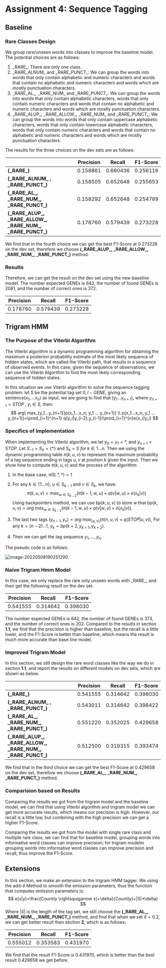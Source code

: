 # Assignment 4: Sequence Tagging

## Baseline

### Rare Classes Design

We group rare/unseen words into classes to improve the baseline model. The potential choices are as follows:

1. \_RARE\_: There are only one class.
1. \_RARE\_ALNUM\_ and \_RARE_PUNCT\_: We can group the words into words that only contain alphabetic and numeric characters and words that contain no alphabetic and numeric characters and words which are mostly punctuation characters.
2. \_RARE\_AL\_, \_RARE\_NUM\_  and \_RARE_PUNCT\_: We can group the words into words that only contain alphabetic characters, words that only contain numeric characters and words that contain no alphabetic and numeric characters and words which are mostly punctuation characters.
3. \_RARE\_ALUP\_, \_RARE\_ALLOW\_, \_RARE\_NUM\_  and \_RARE_PUNCT\_: We can group the words into words that only contain uppercase alphabetic characters, words that only contain lowercase alphabetic characters, words that only contain numeric characters and words that contain no alphabetic and numeric characters and words which are mostly punctuation characters.

The results for the three choices on the dev sets are as follows:

|                                                              | Precision | Recall   | F1-Score |
| ------------------------------------------------------------ | --------- | -------- | -------- |
| **\(_RARE\_)**                                               | 0.158861  | 0.660436 | 0.256116 |
| **\(_RARE\_ALNUM\_ ,  \_RARE_PUNCT\_)**                      | 0.158505  | 0.652648 | 0.255653 |
| **(\_RARE\_AL\_, \_RARE\_NUM\_, \_RARE_PUNCT\_)**            | 0.158292  | 0.652648 | 0.254789 |
| **\(_RARE\_ALUP\_, \_RARE\_ALLOW\_, \_RARE\_NUM\_, \_RARE_PUNCT\_)** | 0.178760  | 0.579439 | 0.273228 |

We find that in the fourth choice we can get the best F1-Score at 0.273228 on the dev set, therefore we choose **\(_RARE\_ALUP\_, \_RARE\_ALLOW\_, \_RARE\_NUM\_, \_RARE_PUNCT\_)** method.

### Results

Therefore, we can get the result on the dev set using the new baseline model. The number expected GENEs  is 642, the number of found GENEs is 2081, and the number of correct ones is 372.

| Precision | Recall   | F1-Score |
| --------- | -------- | -------- |
| 0.178760  | 0.579439 | 0.273228 |

## Trigram HMM

### The Purpose of the Viterbi Algorithm

The Viterbi algorithm is a dynamic programming algorithm for obtaining the maximum a posteriori probability estimate of the most likely sequence of hidden states, which are called the Viterbi path, that results in a sequence of observed events. In this case, given the sequence of observations, we can use the Viterbi Algorithm to find the most likely corresponding sequence of hidden states.

In this situation we use  Viterbi algorithm to solve the sequence tagging problem: let $S$ be the potential tag set ${0, I-GENE}$, giving an sentence($x_1,...x_n$) as input, we are going to find that $(y_1...y_{n+1})$, where $y_{n+1}=STOP$ , $y_i \in S$, then:
$$
arg\ max_{y_1...y_{n+1}}p(x_1...x_n, y_1 ... y_{n+1}) \\
p(x_1...x_n, y_1 ... y_{n+1})=\prod_{i=1}^{n+1} q(y_i|y_{i-2},y_{i-1})\prod_{i=1}^{n}e(x_i|y_i)
$$
### Specifics of Implementation

When implementing the Viterbi algorithm, we let $y_0=y_1=*$, and $y_{n+1}=STOP$. Let $S_{-1}=S_0=\{*\}$ and $S_k=S\ for \ k \in{1...n}$. Then we using the dynamic programming table $\pi(k,u,v)$ to represent the maximum probability of a tag sequence ending in tags $u,v$ at position $k$ given the input. Then we show how to compute $\pi(k,u,v)$ and the process of the algorithm:

1. In the base case, $\pi(0,*,*)=1$

2. For any $k\in\{1...n\}$, $u\in S_{k-1}$ and $v\in S_k$, we have:
   $$
   \pi(k,u,v) = max_{w\in S_{k-2}}(\pi(k-1,w,u)\times q(v|w,u)\times e(x_k|v))
   $$
   Using backpointers method, we can use $bp(k,u,v)$ to store $w$ that $bp(k,u,v)=arg \ max_{w\in S_{k-2}}(\pi(k-1,w,u)\times q(v|w,u)\times e(x_k|v))$.
   
3. The last two tags $(y_{n-1},y_n)=arg \ max_{(u,v)}(\pi(n,u,v)\times q(STOP|u,v))$, For any $k=(n-2)...1$, $y_k=bp(k+2,y_{k+1},y_{k+2})$.

4. Then we can get the tag sequence $y_1,...,y_n$.

The pseudo code is as follows:

![image-20220508190251290](https://tva1.sinaimg.cn/large/e6c9d24egy1h21xarai21j210c0dodi3.jpg)

### Naive Trigram Hmm Model

In this case, we only replace the rare only unseen words with \_RARE\_, and then get the following result on the dev set.

| Precision | Recall   | F1-Score |
| --------- | -------- | -------- |
| 0.541555  | 0.314642 | 0.398030 |

The number expected GENEs  is 642, the number of found GENEs is 373, and the number of correct ones is 202. Compared to the results in section **1.1**, we find that the precision is higher than baseline, but the recall is a little lower, and the F1-Score is better than baseline, which means the result is much more accurate than base line model.

### Improved Trigram Model

In this section, we still design the rare word classes like the way we do in section **1.1**, and report the results on different models on dev sets, which are shown as below.

|                                                              | Precision | Recall   | F1-Score |
| ------------------------------------------------------------ | --------- | -------- | -------- |
| **\(_RARE\_)**                                               | 0.541555  | 0.314642 | 0.398030 |
| **\(_RARE\_ALNUM\_ ,  \_RARE_PUNCT\_)**                      | 0.543011  | 0.314642 | 0.398422 |
| **(\_RARE\_AL\_, \_RARE\_NUM\_, \_RARE_PUNCT\_)**            | 0.551220  | 0.352025 | 0.429658 |
| **\(_RARE\_ALUP\_, \_RARE\_ALLOW\_, \_RARE\_NUM\_, \_RARE_PUNCT\_)** | 0.512500  | 0.319315 | 0.393474 |

We find that in the third choice we can get the best F1-Score at 0.429658 on the dev set, therefore we choose **(\_RARE\_AL\_, \_RARE\_NUM\_, \_RARE_PUNCT\_)** method.

### Comparision based on Results

Comparing the results we got from the trigram model and the baseline model, we can find that using Viterbi algorithm and trigram model we can get more accurate results, which means our precision is high. However, our recall is a little low, but combining with the high precision we can get a higher F1-Score.

Comparing the results we got from the model with single rare class and multiple rare class, we can find that  for baseline model, grouping words into informative word classes can improve precision; for trigram modelm grouping words into informative word classes can improve precision and recall, thus improve the F1-Score.



## Extensions

In this section, we make an extension to the trigram HMM tagger. We using the add-$\delta$ Method to smooth the emission parameters, thus the function that computes emission parameters is:
$$
e(x|y)=\frac{Count(y \rightsquigarrow x)+\delta}{Count(y)+|S|*\delta}
$$
Where $|S|$ is the length of the tag set, we still choose the **(\_RARE\_AL\_, \_RARE\_NUM\_, \_RARE_PUNCT\_)** method, and find that when we set $\delta=0.2$, we can get better result then section **2**, which is as follows:

| Precision | Recall   | F1-Score |
| --------- | -------- | -------- |
| 0.555012  | 0.353583 | 0.431970 |

We find that the result F1-Score is 0.431970, which is better than the best result 0.429658 we get before.